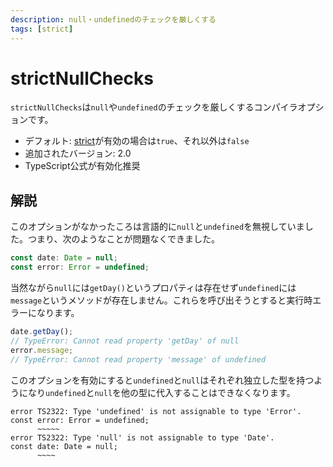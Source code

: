 ```yaml
---
description: null・undefinedのチェックを厳しくする
tags: [strict]
---
```


# strictNullChecks

`strictNullChecks`は`null`や`undefined`のチェックを厳しくするコンパイラオプションです。

- デフォルト: [strict](./strict.md)が有効の場合は`true`、それ以外は`false`
- 追加されたバージョン: 2.0
- TypeScript公式が有効化推奨

## 解説

このオプションがなかったころは言語的に`null`と`undefined`を無視していました。つまり、次のようなことが問題なくできました。

```typescript
const date: Date = null;
const error: Error = undefined;
```

当然ながら`null`には`getDay()`というプロパティは存在せず`undefined`には`message`というメソッドが存在しません。これらを呼び出そうとすると実行時エラーになります。

```typescript
date.getDay();
// TypeError: Cannot read property 'getDay' of null
error.message;
// TypeError: Cannot read property 'message' of undefined
```

このオプションを有効にすると`undefined`と`null`はそれぞれ独立した型を持つようになり`undefined`と`null`を他の型に代入することはできなくなります。

```text
error TS2322: Type 'undefined' is not assignable to type 'Error'.
const error: Error = undefined;
      ~~~~~
error TS2322: Type 'null' is not assignable to type 'Date'.
const date: Date = null;
      ~~~~
```
